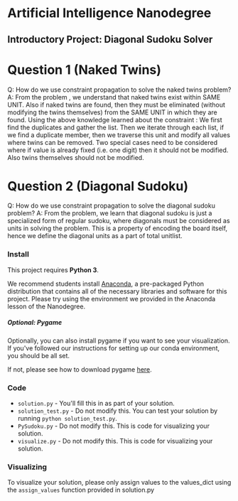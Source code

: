 # Artificial Intelligence Nanodegree
## Introductory Project: Diagonal Sudoku Solver

# Question 1 (Naked Twins)
Q: How do we use constraint propagation to solve the naked twins problem?
A:	From the problem , we understand that naked twins exist within SAME UNIT.
	Also if naked twins are found, then they must be eliminated (without modifying the twins themselves) from the SAME UNIT in which they are found.
	Using the above knowledge learned about the constraint :
	We first find the duplicates and gather the list. Then we iterate through each list, if we find a duplicate member, then we traverse this unit and modify all values where twins can be removed. Two special cases need to be considered where if value is already fixed (i.e. one digit) then it should not be modified. Also twins themselves should not be modified.


# Question 2 (Diagonal Sudoku)
Q: How do we use constraint propagation to solve the diagonal sudoku problem?
A:
	From the problem, we learn that diagonal sudoku is just a specialized form of regular sudoku, where diagonals must be considered as units in solving the problem. This is a property of encoding the board itself, hence we define the diagonal units as a part of total unitlist.

### Install

This project requires **Python 3**.

We recommend students install [Anaconda](https://www.continuum.io/downloads), a pre-packaged Python distribution that contains all of the necessary libraries and software for this project.
Please try using the environment we provided in the Anaconda lesson of the Nanodegree.

##### Optional: Pygame

Optionally, you can also install pygame if you want to see your visualization. If you've followed our instructions for setting up our conda environment, you should be all set.

If not, please see how to download pygame [here](http://www.pygame.org/download.shtml).

### Code

* `solution.py` - You'll fill this in as part of your solution.
* `solution_test.py` - Do not modify this. You can test your solution by running `python solution_test.py`.
* `PySudoku.py` - Do not modify this. This is code for visualizing your solution.
* `visualize.py` - Do not modify this. This is code for visualizing your solution.

### Visualizing

To visualize your solution, please only assign values to the values_dict using the ```assign_values``` function provided in solution.py

